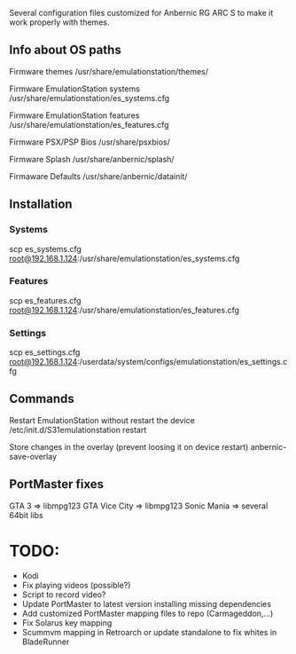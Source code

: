Several configuration files customized for Anbernic RG ARC S to make it work properly with themes.
## Info about OS paths
Firmware themes
/usr/share/emulationstation/themes/

Firmware EmulationStation systems
/usr/share/emulationstation/es_systems.cfg

Firmware EmulationStation features
/usr/share/emulationstation/es_features.cfg

Firmware PSX/PSP Bios
/usr/share/psxbios/

Firmware Splash
/usr/share/anbernic/splash/

Firmaware Defaults
/usr/share/anbernic/datainit/

## Installation

### Systems
scp es_systems.cfg root@192.168.1.124:/usr/share/emulationstation/es_systems.cfg

### Features
scp es_features.cfg root@192.168.1.124:/usr/share/emulationstation/es_features.cfg

### Settings
scp es_settings.cfg root@192.168.1.124:/userdata/system/configs/emulationstation/es_settings.cfg

## Commands

Restart EmulationStation without restart the device
/etc/init.d/S31emulationstation restart

Store changes in the overlay (prevent loosing it on device restart)
anbernic-save-overlay

## PortMaster fixes

GTA 3 => libmpg123
GTA Vice City => libmpg123
Sonic Mania => several 64bit libs


TODO:
===
 - Kodi
 - Fix playing videos (possible?)
 - Script to record video?
 - Update PortMaster to latest version installing missing dependencies
 - Add customized PortMaster mapping files to repo (Carmageddon,...)
 - Fix Solarus key mapping
 - Scummvm mapping in Retroarch or update standalone to fix whites in BladeRunner

